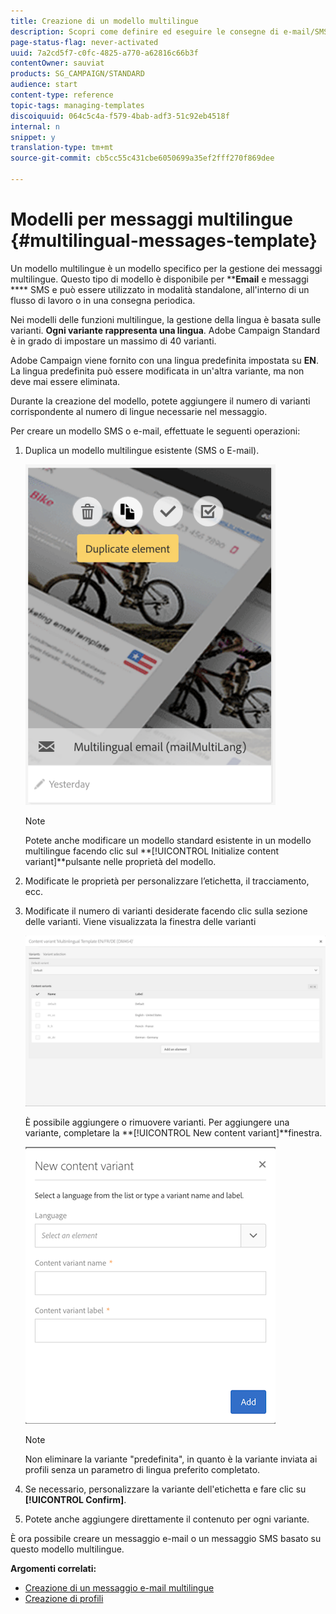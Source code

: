 ```yaml
---
title: Creazione di un modello multilingue
description: Scopri come definire ed eseguire le consegne di e-mail/SMS in più lingue attraverso un'unica distribuzione basata sulla lingua preferita dei clienti segmentati automaticamente. Report sulle prestazioni di ogni distribuzione fino al livello della lingua e dei singoli livelli.
page-status-flag: never-activated
uuid: 7a2cd5f7-c0fc-4825-a770-a62816c66b3f
contentOwner: sauviat
products: SG_CAMPAIGN/STANDARD
audience: start
content-type: reference
topic-tags: managing-templates
discoiquuid: 064c5c4a-f579-4bab-adf3-51c92eb4518f
internal: n
snippet: y
translation-type: tm+mt
source-git-commit: cb5cc55c431cbe6050699a35ef2fff270f869dee

---
```



# Modelli per messaggi multilingue {#multilingual-messages-template}

Un modello multilingue è un modello specifico per la gestione dei messaggi multilingue. Questo tipo di modello è disponibile per ****Email** e messaggi **** SMS e può essere utilizzato in modalità standalone, all&#39;interno di un flusso di lavoro o in una consegna periodica.

Nei modelli delle funzioni multilingue, la gestione della lingua è basata sulle varianti. **Ogni variante rappresenta una lingua**. Adobe Campaign Standard è in grado di impostare un massimo di 40 varianti.

Adobe Campaign viene fornito con una lingua predefinita impostata su **EN**. La lingua predefinita può essere modificata in un&#39;altra variante, ma non deve mai essere eliminata.

Durante la creazione del modello, potete aggiungere il numero di varianti corrispondente al numero di lingue necessarie nel messaggio.

Per creare un modello SMS o e-mail, effettuate le seguenti operazioni:

1. Duplica un modello multilingue esistente (SMS o E-mail).

   ![](assets/multi_template_duplicate.png)

   >[!NOTE]
   >
   >Potete anche modificare un modello standard esistente in un modello multilingue facendo clic sul **[!UICONTROL Initialize content variant]**pulsante nelle proprietà del modello.

1. Modificate le proprietà per personalizzare l’etichetta, il tracciamento, ecc.
1. Modificate il numero di varianti desiderate facendo clic sulla sezione delle varianti. Viene visualizzata la finestra delle varianti

   ![](assets/multi_template_variants.png)

   È possibile aggiungere o rimuovere varianti. Per aggiungere una variante, completare la **[!UICONTROL New content variant]**finestra.

   ![](assets/multi_template_newvariant.png)

   >[!NOTE]
   >
   >Non eliminare la variante &quot;predefinita&quot;, in quanto è la variante inviata ai profili senza un parametro di lingua preferito completato.

1. Se necessario, personalizzare la variante dell&#39;etichetta e fare clic su **[!UICONTROL Confirm]**.
1. Potete anche aggiungere direttamente il contenuto per ogni variante.

È ora possibile creare un messaggio e-mail o un messaggio SMS basato su questo modello multilingue.

**Argomenti correlati:**

* [Creazione di un messaggio e-mail multilingue](../../channels/using/creating-a-multilingual-email.md)
* [Creazione di profili](../../audiences/using/creating-profiles.md)
